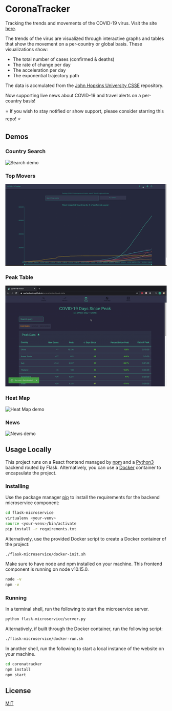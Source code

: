 # CoronaTracker

Tracking the trends and movements of the COVID-19 virus. Visit the site [here](https://sashaobucina.github.io/coronatracker/).

The trends of the virus are visualized through interactive graphs and tables that show the movement on a per-country or global basis. These visualizations show:
- The total number of cases (confirmed & deaths)
- The rate of change per day
- The acceleration per day
- The exponential trajectory path

The data is accmulated from the [John Hopkins University CSSE](https://github.com/CSSEGISandData/COVID-19) repository.

Now supporting live news about COVID-19 and travel alerts on a per-country basis!

⭐ If you wish to stay notified or show support, please consider starring this repo! ⭐

## Demos

### Country Search

![Search demo](assets/demo.gif)

### Top Movers

![Top Movers demo](assets/top-movers.gif)

### Peak Table

![Peak demo](assets/peak.gif)

### Heat Map

![Heat Map demo](assets/heatmap.gif)

### News

![News demo](assets/news.gif)

## Usage Locally

This project runs on a React frontend managed by [npm](https://www.npmjs.com/get-npm) and a [Python3](https://www.python.org/downloads/release/python-362/) backend routed by Flask. Alternatively, you can use a [Docker](https://www.docker.com/) container to encapsulate the project.

### Installing

Use the package manager [pip](https://pip.pypa.io/en/stable/) to install the requirements for the backend microservice component:

```bash
cd flask-microservice
virtualenv <your-venv>
source <your-venv>/bin/activate
pip install -r requirements.txt
```

Alternatively, use the provided Docker script to create a Docker container of the project:

```bash
./flask-microservice/docker-init.sh
```

Make sure to have node and npm installed on your machine. This frontend component is running on node v10.15.0.

```bash
node -v
npm -v
```

### Running

In a terminal shell, run the following to start the microservice server.

```bash
python flask-microservice/server.py
```

Alternatively, if built through the Docker container, run the following script:

```bash
./flask-microservice/docker-run.sh
```

In another shell, run the following to start a local instance of the website on your machine.

```bash
cd coronatracker
npm install
npm start
```

## License
[MIT](https://choosealicense.com/licenses/mit/)
